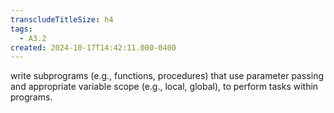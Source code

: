 ```yaml
---
transcludeTitleSize: h4
tags:
  - A3.2
created: 2024-10-17T14:42:11.000-0400
---
```

write subprograms (e.g., functions, procedures) that use parameter passing and appropriate variable scope (e.g., local, global), to perform tasks within programs.